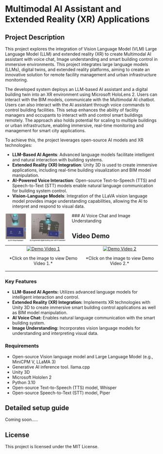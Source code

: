 # Multimodal AI Assistant and Extended Reality (XR) Applications

## Project Description

This project explores the integration of Vision Language Model (VLM) Large Language Model (LLM) and extended reality (XR) to create Multimodal AI assistant with voice chat,  Image understanding and smart building control in immersive environments. This project integrates large language models (LLMs), digital twins, and extended reality platforms, aiming to create an innovative solution for remote facility management and urban infrastructure monitoring.

The developed system deploys an LLM-based AI assistant and a digital building twin into an XR environment using Microsoft HoloLens 2. Users can interact with the BIM models, communicate with the Multimodal AI chatbot. Users can also interact with the AI assistant through voice commands to control building facilities. This setup enhances the ability of facility managers and occupants to interact with and control smart buildings remotely. The approach also holds potential for scaling to multiple buildings or urban infrastructure, enabling immersive, real-time monitoring and management for smart city applications.

To achieve this, the project leverages open-source AI models and XR technologies:
- **LLM-Based AI Agents**: Advanced language models facilitate intelligent and natural interaction with building systems.
- **Extended Reality (XR) Integration**: Unity 3D is used to create immersive applications, including real-time building visualization and BIM model manipulation.
- **AI-Powered Voice Interaction**: Open-source Text-to-Speech (TTS) and Speech-to-Text (STT) models enable natural language communication for building system control.
- **Vision-Language Models**: Integration of the LLaVA vision language model provides image understanding capabilities, allowing the AI to interpret and respond to visual data.

<img src="/fig1.png" style="float: left; margin-right: 20px; max-width: 200px;">
### AI Voice Chat and Image Understanding

## Video Demo


<table>
  <tr>
    <td style="text-align: center;">
      <a href="https://www.youtube.com/watch?v=2esRfU4-7II" target="_blank">
        <img src="https://img.youtube.com/vi/2esRfU4-7II/0.jpg" alt="Demo Video 1" style="width: 300px;">
      </a>
      <p>*Click on the image to view Demo Video 1.*</p>
    </td>
    <td style="text-align: center;">
      <a href="https://www.youtube.com/watch?v=-Nxg_IkAl_c" target="_blank">
        <img src="https://img.youtube.com/vi/-Nxg_IkAl_c/0.jpg" alt="Demo Video 2" style="width: 300px;">
      </a>
      <p>*Click on the image to view Demo Video 2.*</p>
    </td>
  </tr>
</table>

### Key Features

- **LLM-Based AI Agents:** Utilizes advanced language models for intelligent interaction and control.
- **Extended Reality (XR) Integration:** Implements XR technologies with Unity 3D to create immersive smart building control applications as well as BIM model manipulation.
- **AI Voice Chat:** Enables natural language communication with the smart building system.
- **Image Understanding:** Incorporates vision language models for understanding and interpreting visual data.

### Requirements
- Open-source Vision language model and Large Language Model (e.g., MiniCPM V, LLaMA 3)
- Generative AI inference tool. llama.cpp
- Unity 3D
- Microsoft Hololen 2
- Python 3.10
- Open-source Text-to-Speech (TTS) model, Whisper
- Open-source Speech-to-Text (STT) model, Piper


## Detailed setup guide
Coming soon.....

## License
This project is licensed under the MIT License.


